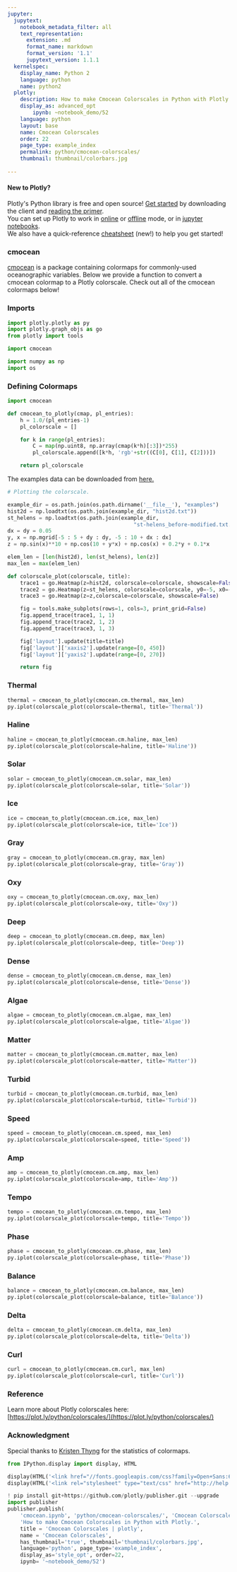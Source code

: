 ```yaml
---
jupyter:
  jupytext:
    notebook_metadata_filter: all
    text_representation:
      extension: .md
      format_name: markdown
      format_version: '1.1'
      jupytext_version: 1.1.1
  kernelspec:
    display_name: Python 2
    language: python
    name: python2
  plotly:
    description: How to make Cmocean Colorscales in Python with Plotly.
    display_as: advanced_opt
        ipynb: ~notebook_demo/52
    language: python
    layout: base
    name: Cmocean Colorscales
    order: 22
    page_type: example_index
    permalink: python/cmocean-colorscales/
    thumbnail: thumbnail/colorbars.jpg
    
---
```


#### New to Plotly?
Plotly's Python library is free and open source! [Get started](https://plot.ly/python/getting-started/) by downloading the client and [reading the primer](https://plot.ly/python/getting-started/).
<br>You can set up Plotly to work in [online](https://plot.ly/python/getting-started/#initialization-for-online-plotting) or [offline](https://plot.ly/python/getting-started/#initialization-for-offline-plotting) mode, or in [jupyter notebooks](https://plot.ly/python/getting-started/#start-plotting-online).
<br>We also have a quick-reference [cheatsheet](https://images.plot.ly/plotly-documentation/images/python_cheat_sheet.pdf) (new!) to help you get started!


### cmocean
[cmocean](https://github.com/matplotlib/cmocean) is a package containing colormaps for commonly-used oceanographic variables. Below we provide a function to convert a cmocean colormap to a Plotly colorscale. Check out all of the cmocean colormaps below!


### Imports

```python
import plotly.plotly as py
import plotly.graph_objs as go
from plotly import tools

import cmocean

import numpy as np
import os
```

### Defining Colormaps

```python
import cmocean

def cmocean_to_plotly(cmap, pl_entries):
    h = 1.0/(pl_entries-1)
    pl_colorscale = []

    for k in range(pl_entries):
        C = map(np.uint8, np.array(cmap(k*h)[:3])*255)
        pl_colorscale.append([k*h, 'rgb'+str((C[0], C[1], C[2]))])

    return pl_colorscale
```

The examples data can be downloaded from [here.](https://github.com/plotly/documentation/blob/source-design-merge/_posts/python/style/cmocean/examples)

```python
# Plotting the colorscale.

example_dir = os.path.join(os.path.dirname('__file__'), "examples")
hist2d = np.loadtxt(os.path.join(example_dir, "hist2d.txt"))
st_helens = np.loadtxt(os.path.join(example_dir,
                                        "st-helens_before-modified.txt.gz")).T
dx = dy = 0.05
y, x = np.mgrid[-5 : 5 + dy : dy, -5 : 10 + dx : dx]
z = np.sin(x)**10 + np.cos(10 + y*x) + np.cos(x) + 0.2*y + 0.1*x

elem_len = [len(hist2d), len(st_helens), len(z)]
max_len = max(elem_len)

def colorscale_plot(colorscale, title):
    trace1 = go.Heatmap(z=hist2d, colorscale=colorscale, showscale=False)
    trace2 = go.Heatmap(z=st_helens, colorscale=colorscale, y0=-5, x0=-5)
    trace3 = go.Heatmap(z=z,colorscale=colorscale, showscale=False)

    fig = tools.make_subplots(rows=1, cols=3, print_grid=False)
    fig.append_trace(trace1, 1, 1)
    fig.append_trace(trace2, 1, 2)
    fig.append_trace(trace3, 1, 3)

    fig['layout'].update(title=title)
    fig['layout']['xaxis2'].update(range=[0, 450])
    fig['layout']['yaxis2'].update(range=[0, 270])

    return fig
```

### Thermal

```python
thermal = cmocean_to_plotly(cmocean.cm.thermal, max_len)
py.iplot(colorscale_plot(colorscale=thermal, title='Thermal'))
```

### Haline

```python
haline = cmocean_to_plotly(cmocean.cm.haline, max_len)
py.iplot(colorscale_plot(colorscale=haline, title='Haline'))
```

### Solar

```python
solar = cmocean_to_plotly(cmocean.cm.solar, max_len)
py.iplot(colorscale_plot(colorscale=solar, title='Solar'))
```

### Ice

```python
ice = cmocean_to_plotly(cmocean.cm.ice, max_len)
py.iplot(colorscale_plot(colorscale=ice, title='Ice'))
```

### Gray

```python
gray = cmocean_to_plotly(cmocean.cm.gray, max_len)
py.iplot(colorscale_plot(colorscale=gray, title='Gray'))
```

### Oxy

```python
oxy = cmocean_to_plotly(cmocean.cm.oxy, max_len)
py.iplot(colorscale_plot(colorscale=oxy, title='Oxy'))
```

### Deep

```python
deep = cmocean_to_plotly(cmocean.cm.deep, max_len)
py.iplot(colorscale_plot(colorscale=deep, title='Deep'))
```

### Dense

```python
dense = cmocean_to_plotly(cmocean.cm.dense, max_len)
py.iplot(colorscale_plot(colorscale=dense, title='Dense'))
```

### Algae

```python
algae = cmocean_to_plotly(cmocean.cm.algae, max_len)
py.iplot(colorscale_plot(colorscale=algae, title='Algae'))
```

### Matter

```python
matter = cmocean_to_plotly(cmocean.cm.matter, max_len)
py.iplot(colorscale_plot(colorscale=matter, title='Matter'))
```

### Turbid

```python
turbid = cmocean_to_plotly(cmocean.cm.turbid, max_len)
py.iplot(colorscale_plot(colorscale=turbid, title='Turbid'))
```

### Speed

```python
speed = cmocean_to_plotly(cmocean.cm.speed, max_len)
py.iplot(colorscale_plot(colorscale=speed, title='Speed'))
```

### Amp

```python
amp = cmocean_to_plotly(cmocean.cm.amp, max_len)
py.iplot(colorscale_plot(colorscale=amp, title='Amp'))
```

### Tempo

```python
tempo = cmocean_to_plotly(cmocean.cm.tempo, max_len)
py.iplot(colorscale_plot(colorscale=tempo, title='Tempo'))
```

### Phase

```python
phase = cmocean_to_plotly(cmocean.cm.phase, max_len)
py.iplot(colorscale_plot(colorscale=phase, title='Phase'))
```

### Balance

```python
balance = cmocean_to_plotly(cmocean.cm.balance, max_len)
py.iplot(colorscale_plot(colorscale=balance, title='Balance'))
```

### Delta

```python
delta = cmocean_to_plotly(cmocean.cm.delta, max_len)
py.iplot(colorscale_plot(colorscale=delta, title='Delta'))
```

### Curl

```python
curl = cmocean_to_plotly(cmocean.cm.curl, max_len)
py.iplot(colorscale_plot(colorscale=curl, title='Curl'))
```

### Reference
Learn more about Plotly colorscales here: [https://plot.ly/python/colorscales/](https://plot.ly/python/colorscales/)


### Acknowledgment
Special thanks to [Kristen Thyng](https://github.com/kthyng) for the statistics of colormaps.

```python
from IPython.display import display, HTML

display(HTML('<link href="//fonts.googleapis.com/css?family=Open+Sans:600,400,300,200|Inconsolata|Ubuntu+Mono:400,700" rel="stylesheet" type="text/css" />'))
display(HTML('<link rel="stylesheet" type="text/css" href="http://help.plot.ly/documentation/all_static/css/ipython-notebook-custom.css">'))

! pip install git+https://github.com/plotly/publisher.git --upgrade
import publisher
publisher.publish(
    'cmocean.ipynb', 'python/cmocean-colorscales/', 'Cmocean Colorscales | plotly',
    'How to make Cmocean Colorscales in Python with Plotly.',
    title = 'Cmocean Colorscales | plotly',
    name = 'Cmocean Colorscales',
    has_thumbnail='true', thumbnail='thumbnail/colorbars.jpg',
    language='python', page_type='example_index',
    display_as='style_opt', order=22,
    ipynb= '~notebook_demo/52')
```

```python

```
